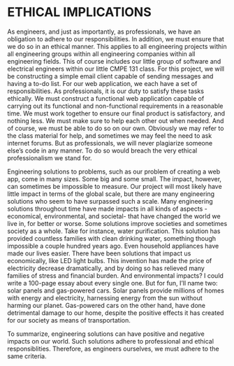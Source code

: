 # ETHICAL IMPLICATIONS

   As engineers, and just as importantly, as professionals, we have an obligation to adhere to our responsibilities. In addition, we must ensure that we do 
  so in an ethical manner. This applies to all engineering projects within all engineering groups within all engineering companies within all engineering 
  fields. This of course includes our little group of software and electrical engineers within our little CMPE 131 class. For this project, we will be 
  constructing a simple email client capable of sending messages and having a to-do list. For our web application, we each have a set of responsibilities. 
  As professionals, it is our duty to satisfy these tasks ethically. We must construct a functional web application capable of carrying out its functional 
  and non-functional requirements in a reasonable time. We must work together to ensure our final product is satisfactory, and nothing less. We must make 
  sure to help each other out when needed. And of course, we must be able to do so on our own. Obviously we may refer to the class material for help, and 
  sometimes we may feel the need to ask internet forums. But as professionals, we will never plagiarize someone else’s code in any manner. To do so would 
  breach the very ethical professionalism we stand for. 
  
   Engineering solutions to problems, such as our problem of creating a web app, come in many sizes. Some big and some small. The impact, however, can 
  sometimes be impossible to measure. Our project will most likely have little impact in terms of the global scale, but there are many engineering 
  solutions who seem to have surpassed such a scale. Many engineering solutions throughout time have made impacts in all kinds of aspects - economical, 
  environmental, and societal- that have changed the world we live in, for better or worse. Some solutions improve societies and sometimes society as a 
  whole. Take for instance, water purification. This solution has provided countless families with clean drinking water, something though impossible a 
  couple hundred years ago. Even household appliances have made our lives easier. There have been solutions that impact us economically, like LED light
  bulbs. This invention has made the price of electricity decrease dramatically, and by doing so has relieved many families of stress and financial 
  burden.  And environmental impacts? I could write a 100-page essay about every single one. But for fun, I’ll name two: solar panels and gas-powered 
  cars. Solar panels provide millions of homes with energy and electricity, harnessing energy from the sun without harming our planet. Gas-powered cars 
  on the other hand, have done detrimental damage to our home, despite the positive effects it has created for our society as means of transportation. 
    
   To summarize, engineering solutions can have positive and negative impacts on our world. Such solutions adhere to professional and ethical 
  responsiblities. Therefore, as engineers ourselves, we must adhere to the same criteria. 
